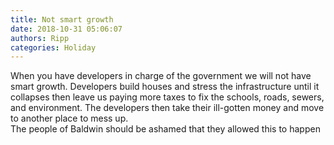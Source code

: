 ```yaml
---
title: Not smart growth
date: 2018-10-31 05:06:07
authors: Ripp
categories: Holiday
---
```


 When you have developers in charge of the government we will not have smart growth.   Developers build houses and stress the infrastructure until it collapses then leave us paying more taxes to fix the schools, roads, sewers, and environment.
The developers then take their ill-gotten money and move to another place to mess up.   
The people of Baldwin should be ashamed that they allowed this to happen